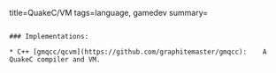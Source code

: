 title=QuakeC/VM
tags=language, gamedev
summary=
~~~~~~

### Implementations:

* C++ [gmqcc/qcvm](https://github.com/graphitemaster/gmqcc): 	A QuakeC compiler and VM.
